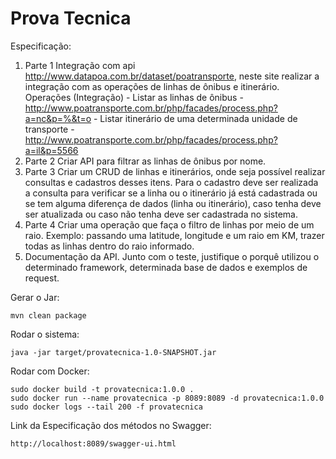 # Prova Tecnica

Especificação:
1) Parte 1
    Integração com api http://www.datapoa.com.br/dataset/poatransporte, neste site realizar a
    integração com as operações de linhas de ônibus e itinerário.
    Operações (Integração)
        - Listar as linhas de ônibus -
            http://www.poatransporte.com.br/php/facades/process.php?a=nc&p=%&t=o
        - Listar itinerário de uma determinada unidade de transporte -
            http://www.poatransporte.com.br/php/facades/process.php?a=il&p=5566
2) Parte 2
    Criar API para filtrar as linhas de ônibus por nome.
3) Parte 3
    Criar um CRUD de linhas e itinerários, onde seja possível realizar consultas e cadastros
    desses itens. Para o cadastro deve ser realizada a consulta para verificar se a linha ou o
    itinerário já está cadastrada ou se tem alguma diferença de dados (linha ou itinerário), caso
    tenha deve ser atualizada ou caso não tenha deve ser cadastrada no sistema.
4) Parte 4
    Criar uma operação que faça o filtro de linhas por meio de um raio. Exemplo: passando uma
    latitude, longitude e um raio em KM, trazer todas as linhas dentro do raio informado.
5) Documentação da API.
    Junto com o teste, justifique o porquê utilizou o determinado framework, determinada base
    de dados e exemplos de request.

Gerar o Jar:

    mvn clean package

Rodar o sistema:

    java -jar target/provatecnica-1.0-SNAPSHOT.jar

Rodar com Docker:

    sudo docker build -t provatecnica:1.0.0 .
    sudo docker run --name provatecnica -p 8089:8089 -d provatecnica:1.0.0
    sudo docker logs --tail 200 -f provatecnica

Link da Especificação dos métodos no Swagger:

    http://localhost:8089/swagger-ui.html
